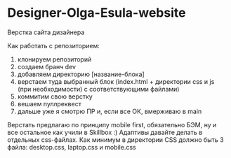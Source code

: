 # Designer-Olga-Esula-website
Верстка сайта дизайнера

Как работать с репозиторием:

1. клонируем репозиторий
2. создаем бранч dev
3. добавляем директорию [название-блока]
4. верстаем туда выбранный блок (index.html + директории css и js (при необходимости) с соответствующими файлами)
5. коммитим свою верстку
6. вешаем пуллреквест
7. дальше уже я смотрю ПР и, если все ОК, вмерживаю в main

Верстать предлагаю по принципу mobile first, обязательно БЭМ, ну и все остальное как учили в Skillbox :) Адаптивы давайте делать в отдельных css-файлах. Как минимум в директории CSS должно быть 3 файла: desktop.css, laptop.css и mobile.css
